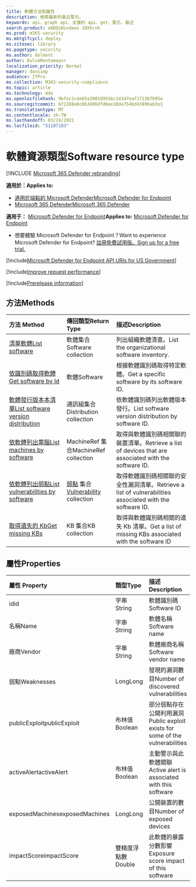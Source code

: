 ```yaml
---
title: 軟體方法和屬性
description: 檢索最新的最近警示。
keywords: api、graph api、支援的 api、get、警示、最近
search.product: eADQiWindows 10XVcnh
ms.prod: m365-security
ms.mktglfcycl: deploy
ms.sitesec: library
ms.pagetype: security
ms.author: dolmont
author: DulceMontemayor
localization_priority: Normal
manager: dansimp
audience: ITPro
ms.collection: M365-security-compliance
ms.topic: article
ms.technology: mde
ms.openlocfilehash: 9bfec2c4e65a390189556c14347eaf17236fb95e
ms.sourcegitcommit: 6f2288e0c863496dfd0ee38de754bd43096ab3e1
ms.translationtype: MT
ms.contentlocale: zh-TW
ms.lasthandoff: 03/24/2021
ms.locfileid: "51187103"
---
```

# <a name="software-resource-type"></a><span data-ttu-id="2f981-104">軟體資源類型</span><span class="sxs-lookup"><span data-stu-id="2f981-104">Software resource type</span></span>

[!INCLUDE [Microsoft 365 Defender rebranding](../../includes/microsoft-defender.md)]

<span data-ttu-id="2f981-105">**適用於：**</span><span class="sxs-lookup"><span data-stu-id="2f981-105">**Applies to:**</span></span>
- [<span data-ttu-id="2f981-106">適用於端點的 Microsoft Defender</span><span class="sxs-lookup"><span data-stu-id="2f981-106">Microsoft Defender for Endpoint</span></span>](https://go.microsoft.com/fwlink/p/?linkid=2154037)
- [<span data-ttu-id="2f981-107">Microsoft 365 Defender</span><span class="sxs-lookup"><span data-stu-id="2f981-107">Microsoft 365 Defender</span></span>](https://go.microsoft.com/fwlink/?linkid=2118804)

<span data-ttu-id="2f981-108">**適用于：** [Microsoft Defender for Endpoint](https://go.microsoft.com/fwlink/?linkid=2154037)</span><span class="sxs-lookup"><span data-stu-id="2f981-108">**Applies to:** [Microsoft Defender for Endpoint](https://go.microsoft.com/fwlink/?linkid=2154037)</span></span>

- <span data-ttu-id="2f981-109">想要體驗 Microsoft Defender for Endpoint？</span><span class="sxs-lookup"><span data-stu-id="2f981-109">Want to experience Microsoft Defender for Endpoint?</span></span> [<span data-ttu-id="2f981-110">註冊免費試用版。</span><span class="sxs-lookup"><span data-stu-id="2f981-110">Sign up for a free trial.</span></span>](https://www.microsoft.com/microsoft-365/windows/microsoft-defender-atp?ocid=docs-wdatp-exposedapis-abovefoldlink)

[!include[Microsoft Defender for Endpoint API URIs for US Government](../../includes/microsoft-defender-api-usgov.md)]

[!include[Improve request performance](../../includes/improve-request-performance.md)]


[!include[Prerelease information](../../includes/prerelease.md)]

## <a name="methods"></a><span data-ttu-id="2f981-111">方法</span><span class="sxs-lookup"><span data-stu-id="2f981-111">Methods</span></span>

<span data-ttu-id="2f981-112">方法	</span><span class="sxs-lookup"><span data-stu-id="2f981-112">Method</span></span> |<span data-ttu-id="2f981-113">傳回類型</span><span class="sxs-lookup"><span data-stu-id="2f981-113">Return Type</span></span> |<span data-ttu-id="2f981-114">描述</span><span class="sxs-lookup"><span data-stu-id="2f981-114">Description</span></span>
:---|:---|:---
[<span data-ttu-id="2f981-115">清單軟體</span><span class="sxs-lookup"><span data-stu-id="2f981-115">List software</span></span>](get-software.md) | <span data-ttu-id="2f981-116">軟體集合</span><span class="sxs-lookup"><span data-stu-id="2f981-116">Software collection</span></span> | <span data-ttu-id="2f981-117">列出組織軟體清查。</span><span class="sxs-lookup"><span data-stu-id="2f981-117">List the organizational software inventory.</span></span>
[<span data-ttu-id="2f981-118">依識別碼取得軟體</span><span class="sxs-lookup"><span data-stu-id="2f981-118">Get software by Id</span></span>](get-software-by-id.md) | <span data-ttu-id="2f981-119">軟體</span><span class="sxs-lookup"><span data-stu-id="2f981-119">Software</span></span> | <span data-ttu-id="2f981-120">根據軟體識別碼取得特定軟體。</span><span class="sxs-lookup"><span data-stu-id="2f981-120">Get a specific software by its software ID.</span></span>
[<span data-ttu-id="2f981-121">軟體發行版本本清單</span><span class="sxs-lookup"><span data-stu-id="2f981-121">List software version distribution</span></span>](get-software-ver-distribution.md)| <span data-ttu-id="2f981-122">通訊組集合</span><span class="sxs-lookup"><span data-stu-id="2f981-122">Distribution collection</span></span> | <span data-ttu-id="2f981-123">依軟體識別碼列出軟體版本發行。</span><span class="sxs-lookup"><span data-stu-id="2f981-123">List software version distribution by software ID.</span></span>
[<span data-ttu-id="2f981-124">依軟體列出電腦</span><span class="sxs-lookup"><span data-stu-id="2f981-124">List machines by software</span></span>](get-machines-by-software.md)| <span data-ttu-id="2f981-125">MachineRef 集合</span><span class="sxs-lookup"><span data-stu-id="2f981-125">MachineRef collection</span></span> | <span data-ttu-id="2f981-126">取得與軟體識別碼相關聯的裝置清單。</span><span class="sxs-lookup"><span data-stu-id="2f981-126">Retrieve a list of devices that are associated with the software ID.</span></span>
[<span data-ttu-id="2f981-127">依軟體列出弱點</span><span class="sxs-lookup"><span data-stu-id="2f981-127">List vulnerabilities by software</span></span>](get-vuln-by-software.md) | <span data-ttu-id="2f981-128">[弱點](vulnerability.md) 集合</span><span class="sxs-lookup"><span data-stu-id="2f981-128">[Vulnerability](vulnerability.md) collection</span></span> | <span data-ttu-id="2f981-129">取得軟體識別碼相關聯的安全性漏洞清單。</span><span class="sxs-lookup"><span data-stu-id="2f981-129">Retrieve a list of vulnerabilities associated with the software ID.</span></span>
[<span data-ttu-id="2f981-130">取得遺失的 Kb</span><span class="sxs-lookup"><span data-stu-id="2f981-130">Get missing KBs</span></span>](get-missing-kbs-software.md) | <span data-ttu-id="2f981-131">KB 集合</span><span class="sxs-lookup"><span data-stu-id="2f981-131">KB collection</span></span> | <span data-ttu-id="2f981-132">取得與軟體識別碼相關的遺失 Kb 清單。</span><span class="sxs-lookup"><span data-stu-id="2f981-132">Get a list of missing KBs associated with the software ID</span></span>

## <a name="properties"></a><span data-ttu-id="2f981-133">屬性</span><span class="sxs-lookup"><span data-stu-id="2f981-133">Properties</span></span>

<span data-ttu-id="2f981-134">屬性	</span><span class="sxs-lookup"><span data-stu-id="2f981-134">Property</span></span> |   <span data-ttu-id="2f981-135">類型</span><span class="sxs-lookup"><span data-stu-id="2f981-135">Type</span></span>   |   <span data-ttu-id="2f981-136">描述</span><span class="sxs-lookup"><span data-stu-id="2f981-136">Description</span></span>
:---|:---|:---
<span data-ttu-id="2f981-137">id</span><span class="sxs-lookup"><span data-stu-id="2f981-137">id</span></span> | <span data-ttu-id="2f981-138">字串</span><span class="sxs-lookup"><span data-stu-id="2f981-138">String</span></span> | <span data-ttu-id="2f981-139">軟體識別碼</span><span class="sxs-lookup"><span data-stu-id="2f981-139">Software ID</span></span>
<span data-ttu-id="2f981-140">名稱</span><span class="sxs-lookup"><span data-stu-id="2f981-140">Name</span></span> | <span data-ttu-id="2f981-141">字串</span><span class="sxs-lookup"><span data-stu-id="2f981-141">String</span></span> | <span data-ttu-id="2f981-142">軟體名稱</span><span class="sxs-lookup"><span data-stu-id="2f981-142">Software name</span></span>
<span data-ttu-id="2f981-143">廠商</span><span class="sxs-lookup"><span data-stu-id="2f981-143">Vendor</span></span> | <span data-ttu-id="2f981-144">字串</span><span class="sxs-lookup"><span data-stu-id="2f981-144">String</span></span> | <span data-ttu-id="2f981-145">軟體廠商名稱</span><span class="sxs-lookup"><span data-stu-id="2f981-145">Software vendor name</span></span>
<span data-ttu-id="2f981-146">弱點</span><span class="sxs-lookup"><span data-stu-id="2f981-146">Weaknesses</span></span> | <span data-ttu-id="2f981-147">Long</span><span class="sxs-lookup"><span data-stu-id="2f981-147">Long</span></span> | <span data-ttu-id="2f981-148">發現的漏洞數目</span><span class="sxs-lookup"><span data-stu-id="2f981-148">Number of discovered vulnerabilities</span></span>
<span data-ttu-id="2f981-149">publicExploit</span><span class="sxs-lookup"><span data-stu-id="2f981-149">publicExploit</span></span> | <span data-ttu-id="2f981-150">布林值</span><span class="sxs-lookup"><span data-stu-id="2f981-150">Boolean</span></span> | <span data-ttu-id="2f981-151">部分弱點存在公開利用漏洞</span><span class="sxs-lookup"><span data-stu-id="2f981-151">Public exploit exists for some of the vulnerabilities</span></span>
<span data-ttu-id="2f981-152">activeAlert</span><span class="sxs-lookup"><span data-stu-id="2f981-152">activeAlert</span></span> | <span data-ttu-id="2f981-153">布林值</span><span class="sxs-lookup"><span data-stu-id="2f981-153">Boolean</span></span> | <span data-ttu-id="2f981-154">主動警示與此軟體關聯</span><span class="sxs-lookup"><span data-stu-id="2f981-154">Active alert is associated with this software</span></span>
<span data-ttu-id="2f981-155">exposedMachines</span><span class="sxs-lookup"><span data-stu-id="2f981-155">exposedMachines</span></span> | <span data-ttu-id="2f981-156">Long</span><span class="sxs-lookup"><span data-stu-id="2f981-156">Long</span></span> | <span data-ttu-id="2f981-157">公開裝置的數目</span><span class="sxs-lookup"><span data-stu-id="2f981-157">Number of exposed devices</span></span>
<span data-ttu-id="2f981-158">impactScore</span><span class="sxs-lookup"><span data-stu-id="2f981-158">impactScore</span></span> | <span data-ttu-id="2f981-159">雙精度浮點數</span><span class="sxs-lookup"><span data-stu-id="2f981-159">Double</span></span> | <span data-ttu-id="2f981-160">此軟體的暴露分數影響</span><span class="sxs-lookup"><span data-stu-id="2f981-160">Exposure score impact of this software</span></span>
